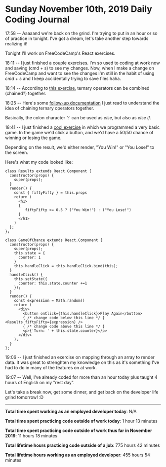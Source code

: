 # Sunday November 10th, 2019 Daily Coding Journal

17:58 -- Aaaaand we're back on the grind. I'm trying to put in an hour or so of practice in tonight. I've got a dream, let's take another step towards realizing it!

Tonight I'll work on FreeCodeCamp's React exercises.

18:11 -- I just finished a couple exercises. I'm so used to coding at work now and saving (cmd + s) to see my changes. Now, when I make a change on FreeCodeCamp and want to see the changes I'm still in the habit of using *cmd + s* and I keep accidentally trying to save files haha.

18:14 -- According to [this exercise](https://www.freecodecamp.org/learn/front-end-libraries/react/use-a-ternary-expression-for-conditional-rendering), ternary operators can be combined (chained?) together.

18:25 -- Here's some [follow-up documentation](https://developer.mozilla.org/en-US/docs/Web/JavaScript/Reference/Operators/Conditional_Operator) I just read to understand the idea of chaining ternary operators together.

Basically, the colon character *':'* can be used as *else*, but also as *else if*.

18:41 -- I just finished a [cool exercise](https://www.freecodecamp.org/learn/front-end-libraries/react/render-conditionally-from-props) in which we programmed a very basic game. In the game we'd click a button, and we'd have a 50/50 chance of winning or losing the game.

Depending on the result, we'd either render, "You Win!" or "You Lose!" to the screen.

Here's what my code looked like:
```
class Results extends React.Component {
  constructor(props) {
    super(props);
  }
  render() {
    const { fiftyFifty } = this.props
    return (
      <h1>
      {
         fiftyFifty >= 0.5 ? ("You Win!") : ("You Lose!")
      }
      </h1>
    )
  };
};

class GameOfChance extends React.Component {
  constructor(props) {
    super(props);
    this.state = {
      counter: 1
    }
    this.handleClick = this.handleClick.bind(this);
  }
  handleClick() {
    this.setState({
      counter: this.state.counter +=1
    });
  }
  render() {
    const expression = Math.random()
    return (
      <div>
        <button onClick={this.handleClick}>Play Again</button>
        { /* change code below this line */ }
<Results fiftyFifty={expression} />
        { /* change code above this line */ }
        <p>{'Turn: ' + this.state.counter}</p>
      </div>
    );
  }
};
```
19:06 -- I just finished an exercise on mapping through an array to render data. It was great to strenghten my knowledge on this as it's something I've had to do in many of the features on at work.

19:07 -- Well, I've already coded for more than an hour today plus taught 4 hours of English on my "rest day".

Let's take a break now, get some dinner, and get back on the developer life grind tomorrow! :D
___
**Total time spent working as an employed developer today**: N/A

**Total time spent practicing code outside of work today**: 1 hour 13 minutes

**Total time spent practicing code outside of work thus far in November 2019**: 11 hours 18 minutes

**Total lifetime hours practicing code outside of a job**: 775 hours 42 minutes

**Total lifetime hours working as an employed developer**: 455 hours 54 minutes
